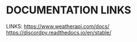 # DOCUMENTATION LINKS


LINKS:
https://www.weatherapi.com/docs/
https://discordpy.readthedocs.io/en/stable/
